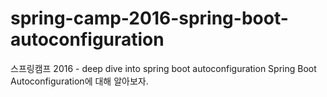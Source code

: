 # spring-camp-2016-spring-boot-autoconfiguration
스프링캠프 2016 -  deep dive into spring boot autoconfiguration Spring Boot Autoconfiguration에 대해 알아보자. 
